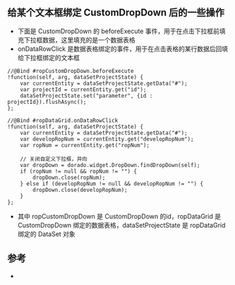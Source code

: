 


## 给某个文本框绑定  CustomDropDown 后的一些操作

- 下面是 CustomDropDown 的 beforeExecute 事件，用于在点击下拉框前填充下拉框数据，这里填充的是一个数据表格
- onDataRowClick 是数据表格绑定的事件，用于在点击表格的某行数据后回填给下拉框绑定的文本框

```
//@Bind #ropCustomDropDown.beforeExecute
!function(self, arg, dataSetProjectState) {
	var currentEntity = dataSetProjectState.getData("#");
	var projectId = currentEntity.get("id");
	dataSetProjectState.set("parameter", {id : projectId}).flushAsync();
};

//@Bind #ropDataGrid.onDataRowClick
!function(self, arg, dataSetProjectState) {
	var currentEntity = dataSetProjectState.getData("#");
	var developRopNum = currentEntity.get("developRopNum");
	var ropNum = currentEntity.get("ropNum");

	// 关闭自定义下拉框，并向
	var dropDown = dorado.widget.DropDown.findDropDown(self);
	if (ropNum != null && ropNum != "") {
		dropDown.close(ropNum);
	} else if (developRopNum != null && developRopNum != "") {
		dropDown.close(developRopNum);
	}
};
```

- 其中 ropCustomDropDown 是 CustomDropDown 的id，ropDataGrid 是 CustomDropDown 绑定的数据表格，dataSetProjectState 是 ropDataGrid 绑定的 DataSet 对象

## 参考
- []()